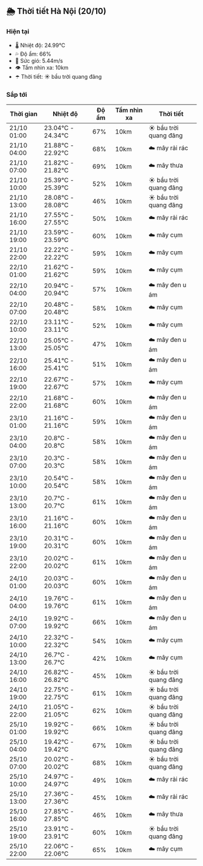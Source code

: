 ## 🌦️ Thời tiết Hà Nội (20/10)

### Hiện tại

- 🌡️ Nhiệt độ: 24.99℃
- 💦 Độ ẩm: 66%
- 💨 Sức gió: 5.44m/s
- 👁️ Tầm nhìn xa: 10km
- ☂️ Thời tiết: ☀️ bầu trời quang đãng

### Sắp tới

| Thời gian | Nhiệt độ | Độ ẩm | Tầm nhìn xa | Thời tiết |
| --- | --- | --- | --- | --- |
| 21/10 01:00 | 23.04℃ - 24.34℃ | 67% | 10km | ☀️ bầu trời quang đãng |
| 21/10 04:00 | 21.88℃ - 22.92℃ | 68% | 10km | ☁️ mây rải rác |
| 21/10 07:00 | 21.82℃ - 21.82℃ | 69% | 10km | ☁️ mây thưa |
| 21/10 10:00 | 25.39℃ - 25.39℃ | 52% | 10km | ☀️ bầu trời quang đãng |
| 21/10 13:00 | 28.08℃ - 28.08℃ | 46% | 10km | ☀️ bầu trời quang đãng |
| 21/10 16:00 | 27.55℃ - 27.55℃ | 50% | 10km | ☁️ mây rải rác |
| 21/10 19:00 | 23.59℃ - 23.59℃ | 60% | 10km | ☁️ mây cụm |
| 21/10 22:00 | 22.22℃ - 22.22℃ | 59% | 10km | ☁️ mây cụm |
| 22/10 01:00 | 21.62℃ - 21.62℃ | 59% | 10km | ☁️ mây cụm |
| 22/10 04:00 | 20.94℃ - 20.94℃ | 57% | 10km | ☁️ mây đen u ám |
| 22/10 07:00 | 20.48℃ - 20.48℃ | 58% | 10km | ☁️ mây cụm |
| 22/10 10:00 | 23.11℃ - 23.11℃ | 52% | 10km | ☁️ mây cụm |
| 22/10 13:00 | 25.05℃ - 25.05℃ | 47% | 10km | ☁️ mây đen u ám |
| 22/10 16:00 | 25.41℃ - 25.41℃ | 51% | 10km | ☁️ mây đen u ám |
| 22/10 19:00 | 22.67℃ - 22.67℃ | 57% | 10km | ☁️ mây cụm |
| 22/10 22:00 | 21.68℃ - 21.68℃ | 60% | 10km | ☁️ mây đen u ám |
| 23/10 01:00 | 21.16℃ - 21.16℃ | 59% | 10km | ☁️ mây đen u ám |
| 23/10 04:00 | 20.8℃ - 20.8℃ | 58% | 10km | ☁️ mây đen u ám |
| 23/10 07:00 | 20.3℃ - 20.3℃ | 58% | 10km | ☁️ mây đen u ám |
| 23/10 10:00 | 20.54℃ - 20.54℃ | 58% | 10km | ☁️ mây đen u ám |
| 23/10 13:00 | 20.7℃ - 20.7℃ | 61% | 10km | ☁️ mây đen u ám |
| 23/10 16:00 | 21.16℃ - 21.16℃ | 60% | 10km | ☁️ mây đen u ám |
| 23/10 19:00 | 20.31℃ - 20.31℃ | 60% | 10km | ☁️ mây đen u ám |
| 23/10 22:00 | 20.02℃ - 20.02℃ | 61% | 10km | ☁️ mây đen u ám |
| 24/10 01:00 | 20.03℃ - 20.03℃ | 60% | 10km | ☁️ mây đen u ám |
| 24/10 04:00 | 19.76℃ - 19.76℃ | 61% | 10km | ☁️ mây đen u ám |
| 24/10 07:00 | 19.92℃ - 19.92℃ | 66% | 10km | ☁️ mây đen u ám |
| 24/10 10:00 | 22.32℃ - 22.32℃ | 54% | 10km | ☁️ mây cụm |
| 24/10 13:00 | 26.7℃ - 26.7℃ | 42% | 10km | ☁️ mây cụm |
| 24/10 16:00 | 26.82℃ - 26.82℃ | 45% | 10km | ☀️ bầu trời quang đãng |
| 24/10 19:00 | 22.75℃ - 22.75℃ | 61% | 10km | ☀️ bầu trời quang đãng |
| 24/10 22:00 | 21.05℃ - 21.05℃ | 62% | 10km | ☀️ bầu trời quang đãng |
| 25/10 01:00 | 19.92℃ - 19.92℃ | 66% | 10km | ☀️ bầu trời quang đãng |
| 25/10 04:00 | 19.42℃ - 19.42℃ | 67% | 10km | ☀️ bầu trời quang đãng |
| 25/10 07:00 | 20.02℃ - 20.02℃ | 68% | 10km | ☀️ bầu trời quang đãng |
| 25/10 10:00 | 24.97℃ - 24.97℃ | 49% | 10km | ☁️ mây rải rác |
| 25/10 13:00 | 27.36℃ - 27.36℃ | 45% | 10km | ☁️ mây rải rác |
| 25/10 16:00 | 27.85℃ - 27.85℃ | 46% | 10km | ☁️ mây thưa |
| 25/10 19:00 | 23.91℃ - 23.91℃ | 60% | 10km | ☀️ bầu trời quang đãng |
| 25/10 22:00 | 22.06℃ - 22.06℃ | 65% | 10km | ☁️ mây cụm |
